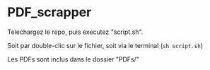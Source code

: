 # PDF_scrapper

Telechargez le repo, puis executez "script.sh".

Soit par double-clic sur le fichier, soit via le terminal (```sh script.sh```)

Les PDFs sont inclus dans le dossier "PDFs/"

